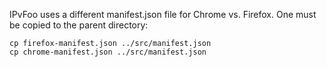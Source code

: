 IPvFoo uses a different manifest.json file for Chrome vs. Firefox.
One must be copied to the parent directory:

```
cp firefox-manifest.json ../src/manifest.json
cp chrome-manifest.json ../src/manifest.json
```
